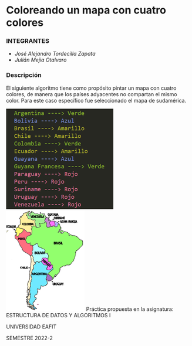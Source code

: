 # Coloreando un mapa con cuatro colores

### INTEGRANTES

- *José Alejandro Tordecilla Zapata*
- *Julián Mejia Otalvaro*

### Descripción

El siguiente algoritmo tiene como propósito pintar un mapa con cuatro colores, de manera que los países adyacentes no compartan el mismo color. Para este caso específico fue seleccionado el mapa de sudamérica.

![Ejemplo de salida](https://github.com/JoseTor101/mapaCuatroColores/blob/master/ejemploDeSalida.png)
![Representacion manual de la salida](https://github.com/JoseTor101/mapaCuatroColores/blob/master/representacionSalida.png)
Práctica propuesta en la asignatura:
ESTRUCTURA DE DATOS Y ALGORITMOS I

UNIVERSIDAD EAFIT

SEMESTRE 2022-2
